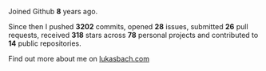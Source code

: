 Joined Github **8** years ago.

Since then I pushed **3202** commits, opened **28** issues, submitted **26** pull requests, received **318** stars across **78** personal projects and contributed to **14** public repositories.

Find out more about me on [lukasbach.com](https://lukasbach.com)
